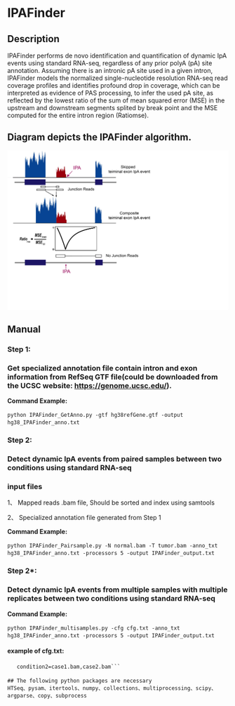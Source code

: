# IPAFinder

## Description
IPAFinder performs de novo identification and quantification of dynamic IpA events using standard RNA-seq, regardless of any prior polyA (pA) site annotation. Assuming there is an intronic pA site used in a given intron, IPAFinder models the normalized single-nucleotide resolution RNA-seq read coverage profiles and identifies profound drop in coverage, which can be interpreted as evidence of PAS processing, to infer the used pA site, as reflected by the lowest ratio of the sum of mean squared error (MSE) in the upstream and downstream segments splited by break point and the MSE computed for the entire intron region (Ratiomse).

##  Diagram depicts the IPAFinder algorithm. 
![Sketch](https://github.com/ZhaozzReal/IPAFinder/blob/master/GitHub_manual.jpg)

## Manual

### Step 1: 
### Get specialized annotation file contain intron and exon information from RefSeq GTF file(could be downloaded from the UCSC website: https://genome.ucsc.edu/).


**Command Example:**

```python IPAFinder_GetAnno.py -gtf hg38refGene.gtf -output hg38_IPAFinder_anno.txt```

### Step 2:
### Detect dynamic IpA events from paired samples between two conditions using standard RNA-seq
###  input files
 1、 Mapped reads .bam file, Should be sorted and index using samtools
 
 2、 Specialized annotation file generated from Step 1
 
 **Command Example:**
 
 ```python IPAFinder_Pairsample.py -N normal.bam -T tumor.bam -anno_txt hg38_IPAFinder_anno.txt -processors 5 -output IPAFinder_output.txt```

### Step 2*:
### Detect dynamic IpA events from multiple samples with multiple replicates between two conditions using standard RNA-seq

**Command Example:**

```python IPAFinder_multisamples.py -cfg cfg.txt -anno_txt hg38_IPAFinder_anno.txt -processors 5 -output IPAFinder_output.txt```

#### example of cfg.txt:
```condition1=ctrl1.bam,ctrl2.bam 
   condition2=case1.bam,case2.bam```

## The following python packages are necessary
HTSeq、pysam、itertools、numpy、collections、multiprocessing、scipy、argparse、copy、subprocess
